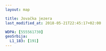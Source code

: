 ```yaml
---
layout: map

title: Jovačka jezera
last_modified_at: 2018-05-21T22:45:17+02:00

WDPA: [555561730]
geoSrbija:
  L1_183: [191]
---
```

